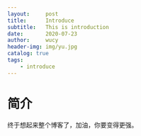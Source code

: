 ```yaml
---
layout:     post
title:      Introduce
subtitle:   This is introduction
date:       2020-07-23
author:     wucy
header-img: img/yu.jpg
catalog: true
tags:
    - introduce
---
```



# 简介

终于想起来整个博客了，加油，你要变得更强。

